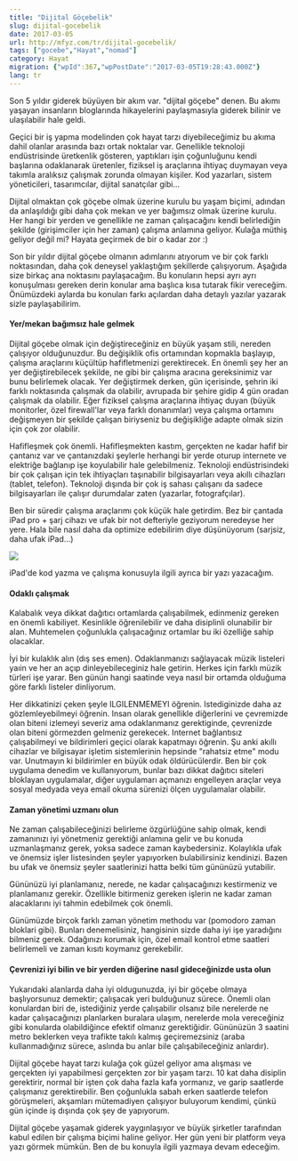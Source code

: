 ```yaml
---
title: "Dijital Göçebelik"
slug: dijital-gocebelik
date: 2017-03-05
url: http://mfyz.com/tr/dijital-gocebelik/
tags: ["gocebe","Hayat","nomad"]
category: Hayat
migration: {"wpId":367,"wpPostDate":"2017-03-05T19:28:43.000Z"}
lang: tr
---
```


Son 5 yıldır giderek büyüyen bir akım var. "dijital göçebe" denen. Bu akımı yaşayan insanların bloglarında hikayelerini paylaşmasıyla giderek bilinir ve ulaşılabilir hale geldi.

Geçici bir iş yapma modelinden çok hayat tarzı diyebileceğimiz bu akıma dahil olanlar arasında bazı ortak noktalar var. Genellikle teknoloji endüstrisinde üretkenlik gösteren, yaptıkları işin çoğunluğunu kendi başlarına odaklanarak üretenler, fiziksel iş araçlarına ihtiyaç duymayan veya takımla aralıksız çalışmak zorunda olmayan kişiler. Kod yazarları, sistem yöneticileri, tasarımcılar, dijital sanatçılar gibi...

Dijital olmaktan çok göçebe olmak üzerine kurulu bu yaşam biçimi, adından da anlaşıldığı gibi daha çok mekan ve yer bağımsız olmak üzerine kurulu. Her hangi bir yerden ve genellikle ne zaman çalışacağını kendi belirlediğin şekilde (girişimciler için her zaman) çalışma anlamına geliyor. Kulağa müthiş geliyor değil mi? Hayata geçirmek de bir o kadar zor :)

Son bir yıldır dijital göçebe olmanın adımlarını atıyorum ve bir çok farklı noktasından, daha çok deneysel yaklaştığım şekillerde çalışıyorum. Aşağıda size birkaç ana noktasını paylaşacağım. Bu konuların hepsi ayrı ayrı konuşulması gereken derin konular ama başlıca kısa tutarak fikir vereceğim. Önümüzdeki aylarda bu konuları farkı açılardan daha detaylı yazılar yazarak sizle paylaşabilirim.

#### Yer/mekan bağımsız hale gelmek

Dijital göçebe olmak için değiştireceğiniz en büyük yaşam stili, nereden çalışıyor olduğunuzdur. Bu değişiklik ofis ortamından kopmakla başlayıp, çalışma araçlarını küçültüp hafifletmenizi gerektirecek. En önemli şey her an yer değiştirebilecek şekilde, ne gibi bir çalışma aracına gereksinimiz var bunu belirlemek olacak. Yer değiştirmek derken, gün içerisinde, şehrin iki farklı noktasında çalışmak da olabilir, avrupada bir şehire gidip 4 gün oradan çalışmak da olabilir. Eğer fiziksel çalışma araçlarına ihtiyaç duyan (büyük monitorler, özel firewall'lar veya farklı donanımlar) veya çalışma ortamını değişmeyen bir şekilde çalışan biriyseniz bu değişikliğe adapte olmak sizin için çok zor olabilir.

Hafifleşmek çok önemli. Hafifleşmekten kastım, gerçekten ne kadar hafif bir çantanız var ve çantanızdaki şeylerle herhangi bir yerde oturup internete ve elektriğe bağlanıp işe koyulabilir hale gelebilmeniz. Teknoloji endüstrisindeki bir çok çalışan için tek ihtiyaçları taşınabilir bilgisayarları veya akıllı cihazları (tablet, telefon). Teknoloji dışında bir çok iş sahası çalışanı da sadece bilgisayarları ile çalışır durumdalar zaten (yazarlar, fotografçılar).

Ben bir süredir çalışma araçlarımı çok küçük hale getirdim. Bez bir çantada iPad pro + şarj cihazı ve ufak bir not defteriyle geziyorum neredeyse her yere. Hala bile nasıl daha da optimize edebilirim diye düşünüyorum (sarjsiz, daha ufak iPad...)

![](/images/archive/tr/2017/03/ipad-tote-bag.jpeg)

iPad'de kod yazma ve çalışma konusuyla ilgili ayrıca bir yazı yazacağım.

#### Odaklı çalışmak

Kalabalık veya dikkat dağıtıcı ortamlarda çalışabilmek, edinmeniz gereken en önemli kabiliyet. Kesinlikle öğrenilebilir ve daha disiplinli olunabilir bir alan. Muhtemelen çoğunlukla çalışacağınız ortamlar bu iki özelliğe sahip olacaklar.

İyi bir kulaklık alın (dış ses emen). Odaklanmanızı sağlayacak müzik listeleri yaıin ve her an açıp dinleyebileceginiz hale getirin. Herkes için farklı müzik türleri işe yarar. Ben günün hangi saatinde veya nasıl bir ortamda olduğuma göre farklı listeler dinliyorum.

Her dikkatinizi çeken şeyle ILGILENMEMEYI öğrenin. Istediginizde daha az gözlemleyebilmeyi öğrenin. Insan olarak genellikle diğerlerini ve çevremizde olan biteni izlemeyi severiz ama odaklanmanız gerektiginde, çevrenizde olan biteni görmezden gelmeniz gerekecek. Internet bağlantısız çalışabilmeyi ve bildirimleri geçici olarak kapatmayı öğrenin. Şu anki akıllı cihazlar ve bilgisayar işletim sistemlerinin hepsinde "rahatsiz etme" modu var. Unutmayın ki bildirimler en büyük odak öldürücülerdir. Ben bir çok uygulama denedim ve kullanıyorum, bunlar bazı dikkat dağıtıcı siteleri bloklayan uygulamalar, diğer uygulamarı açmanızı engelleyen araçlar veya sosyal medyada veya email okuma sürenizi ölçen uygulamalar olabilir.

#### Zaman yönetimi uzmanı olun

Ne zaman çalışabileceğinizi belirleme özgürlüğüne sahip olmak, kendi zamanınızı iyi yönetmeniz gerektiği anlamına gelir ve bu konuda uzmanlaşmanız gerek, yoksa sadece zaman kaybedersiniz. Kolaylıkla ufak ve önemsiz işler listesinden şeyler yapıyorken bulabilirsiniz kendinizi. Bazen bu ufak ve önemsiz şeyler saatlerinizi hatta belki tüm gününüzü yutabilir.

Gününüzü iyi planlamanız, nerede, ne kadar çalışacağınızı kestirmeniz ve planlamanız gerekir. Özellikle bitirmeniz gereken işlerin ne kadar zaman alacaklarını iyi tahmin edebilmek çok önemli.

Günümüzde birçok farklı zaman yönetim methodu var (pomodoro zaman bloklari gibi). Bunları denemelisiniz, hangisinin sizde daha iyi işe yaradığını bilmeniz gerek. Odağınızı korumak için, özel email kontrol etme saatleri belirlemeli ve zaman kısıtı koymanız gerekebilir.

#### Çevrenizi iyi bilin ve bir yerden diğerine nasıl gideceğinizde usta olun

Yukarıdaki alanlarda daha iyi oldugunuzda, iyi bir göçebe olmaya başlıyorsunuz demektir; çalışacak yeri bulduğunuz sürece. Önemli olan konulardan biri de, istediğiniz yerde çalışabilir olsanız bile nerelerde ne kadar çalışacağınızı planlarken buralara ulaşım, nerelerde mola vereceğiniz gibi konularda olabildiğince efektif olmanız gerektiğidir. Gününüzün 3 saatini metro beklerken veya trafikte takılı kalmış geçiremezsiniz (araba kullanmadığınız sürece, aslında bu anlar bile çalışabileceğiniz anlardır).

Dijital göçebe hayat tarzı kulağa çok güzel geliyor ama alışması ve gerçekten iyi yapabilmesi gerçekten zor bir yaşam tarzı. 10 kat daha disiplin gerektirir, normal bir işten çok daha fazla kafa yormanız, ve garip saatlerde çalışmanız gerektirebilir. Ben çoğunlukla sabah erken saatlerde telefon görüşmeleri, akşamları mütemadiyen çalışıyor buluyorum kendimi, çünkü gün içinde iş dışında çok şey de yapıyorum.

Dijital göçebe yaşamak giderek yaygınlaşıyor ve büyük şirketler tarafından kabul edilen bir çalışma biçimi haline geliyor. Her gün yeni bir platform veya yazı görmek mümkün. Ben de bu konuyla ilgili yazmaya devam edeceğim.